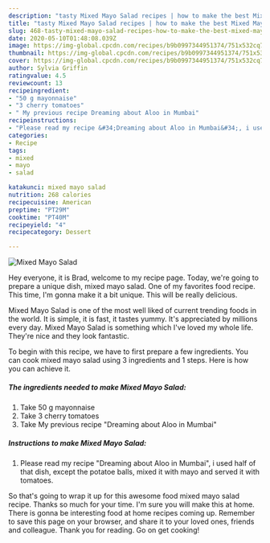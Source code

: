 ```yaml
---
description: "tasty Mixed Mayo Salad recipes | how to make the best Mixed Mayo Salad"
title: "tasty Mixed Mayo Salad recipes | how to make the best Mixed Mayo Salad"
slug: 468-tasty-mixed-mayo-salad-recipes-how-to-make-the-best-mixed-mayo-salad
date: 2020-05-10T01:48:08.039Z
image: https://img-global.cpcdn.com/recipes/b9b0997344951374/751x532cq70/mixed-mayo-salad-recipe-main-photo.jpg
thumbnail: https://img-global.cpcdn.com/recipes/b9b0997344951374/751x532cq70/mixed-mayo-salad-recipe-main-photo.jpg
cover: https://img-global.cpcdn.com/recipes/b9b0997344951374/751x532cq70/mixed-mayo-salad-recipe-main-photo.jpg
author: Sylvia Griffin
ratingvalue: 4.5
reviewcount: 13
recipeingredient:
- "50 g mayonnaise"
- "3 cherry tomatoes"
- " My previous recipe Dreaming about Aloo in Mumbai"
recipeinstructions:
- "Please read my recipe &#34;Dreaming about Aloo in Mumbai&#34;, i used half of that dish, except the potatoe balls, mixed it with mayo and served it with tomatoes."
categories:
- Recipe
tags:
- mixed
- mayo
- salad

katakunci: mixed mayo salad 
nutrition: 268 calories
recipecuisine: American
preptime: "PT29M"
cooktime: "PT40M"
recipeyield: "4"
recipecategory: Dessert

---
```



![Mixed Mayo Salad](https://img-global.cpcdn.com/recipes/b9b0997344951374/751x532cq70/mixed-mayo-salad-recipe-main-photo.jpg)

Hey everyone, it is Brad, welcome to my recipe page. Today, we're going to prepare a unique dish, mixed mayo salad. One of my favorites food recipe. This time, I'm gonna make it a bit unique. This will be really delicious.



Mixed Mayo Salad is one of the most well liked of current trending foods in the world. It is simple, it is fast, it tastes yummy. It's appreciated by millions every day. Mixed Mayo Salad is something which I've loved my whole life. They're nice and they look fantastic.


To begin with this recipe, we have to first prepare a few ingredients. You can cook mixed mayo salad using 3 ingredients and 1 steps. Here is how you can achieve it.

<!--inarticleads1-->

##### The ingredients needed to make Mixed Mayo Salad:

1. Take 50 g mayonnaise
1. Take 3 cherry tomatoes
1. Take  My previous recipe &#34;Dreaming about Aloo in Mumbai&#34;




<!--inarticleads2-->

##### Instructions to make Mixed Mayo Salad:

1. Please read my recipe &#34;Dreaming about Aloo in Mumbai&#34;, i used half of that dish, except the potatoe balls, mixed it with mayo and served it with tomatoes.




So that's going to wrap it up for this awesome food mixed mayo salad recipe. Thanks so much for your time. I'm sure you will make this at home. There is gonna be interesting food at home recipes coming up. Remember to save this page on your browser, and share it to your loved ones, friends and colleague. Thank you for reading. Go on get cooking!
